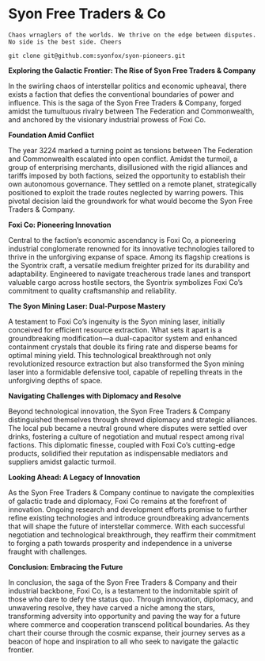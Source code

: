 
# Syon Free Traders & Co

`Chaos wrnaglers of the worlds. We thrive on the edge between disputes. No side is the best side. Cheers`



```
git clone git@github.com:syonfox/syon-pioneers.git
```



**Exploring the Galactic Frontier: The Rise of Syon Free Traders & Company**

In the swirling chaos of interstellar politics and economic upheaval, there exists a faction that defies the conventional boundaries of power and influence. This is the saga of the Syon Free Traders & Company, forged amidst the tumultuous rivalry between The Federation and Commonwealth, and anchored by the visionary industrial prowess of Foxi Co.

**Foundation Amid Conflict**

The year 3224 marked a turning point as tensions between The Federation and Commonwealth escalated into open conflict. Amidst the turmoil, a group of enterprising merchants, disillusioned with the rigid alliances and tariffs imposed by both factions, seized the opportunity to establish their own autonomous governance. They settled on a remote planet, strategically positioned to exploit the trade routes neglected by warring powers. This pivotal decision laid the groundwork for what would become the Syon Free Traders & Company.

**Foxi Co: Pioneering Innovation**

Central to the faction’s economic ascendancy is Foxi Co, a pioneering industrial conglomerate renowned for its innovative technologies tailored to thrive in the unforgiving expanse of space. Among its flagship creations is the Syontrix craft, a versatile medium freighter prized for its durability and adaptability. Engineered to navigate treacherous trade lanes and transport valuable cargo across hostile sectors, the Syontrix symbolizes Foxi Co’s commitment to quality craftsmanship and reliability.

**The Syon Mining Laser: Dual-Purpose Mastery**

A testament to Foxi Co’s ingenuity is the Syon mining laser, initially conceived for efficient resource extraction. What sets it apart is a groundbreaking modification—a dual-capacitor system and enhanced containment crystals that double its firing rate and disperse beams for optimal mining yield. This technological breakthrough not only revolutionized resource extraction but also transformed the Syon mining laser into a formidable defensive tool, capable of repelling threats in the unforgiving depths of space.

**Navigating Challenges with Diplomacy and Resolve**

Beyond technological innovation, the Syon Free Traders & Company distinguished themselves through shrewd diplomacy and strategic alliances. The local pub became a neutral ground where disputes were settled over drinks, fostering a culture of negotiation and mutual respect among rival factions. This diplomatic finesse, coupled with Foxi Co’s cutting-edge products, solidified their reputation as indispensable mediators and suppliers amidst galactic turmoil.

**Looking Ahead: A Legacy of Innovation**

As the Syon Free Traders & Company continue to navigate the complexities of galactic trade and diplomacy, Foxi Co remains at the forefront of innovation. Ongoing research and development efforts promise to further refine existing technologies and introduce groundbreaking advancements that will shape the future of interstellar commerce. With each successful negotiation and technological breakthrough, they reaffirm their commitment to forging a path towards prosperity and independence in a universe fraught with challenges.

**Conclusion: Embracing the Future**

In conclusion, the saga of the Syon Free Traders & Company and their industrial backbone, Foxi Co, is a testament to the indomitable spirit of those who dare to defy the status quo. Through innovation, diplomacy, and unwavering resolve, they have carved a niche among the stars, transforming adversity into opportunity and paving the way for a future where commerce and cooperation transcend political boundaries. As they chart their course through the cosmic expanse, their journey serves as a beacon of hope and inspiration to all who seek to navigate the galactic frontier.

